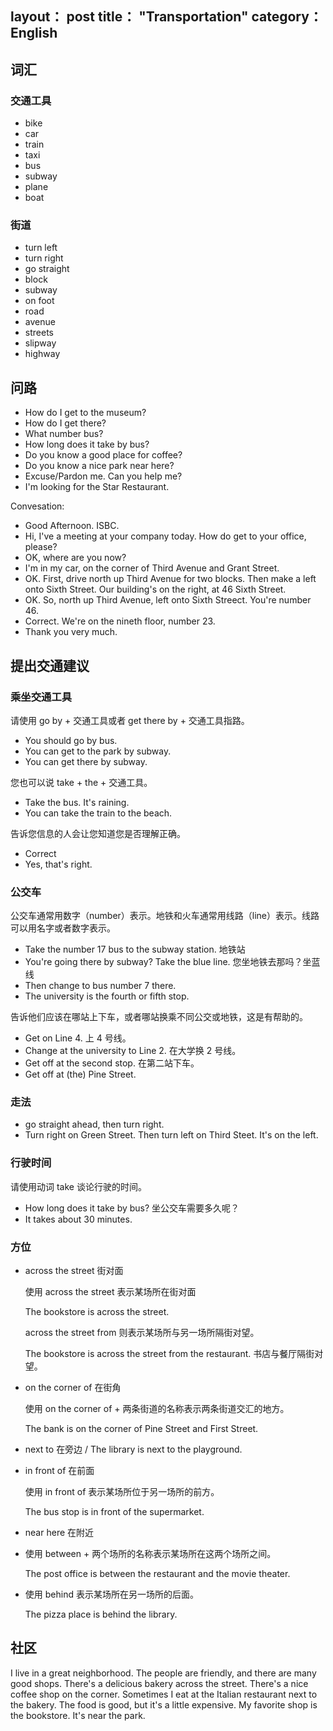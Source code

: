 layout： post
title： "Transportation"
category： English
---

## 词汇

### 交通工具

- bike
- car
- train
- taxi
- bus
- subway
- plane
- boat

### 街道

- turn left
- turn right
- go straight
- block
- subway
- on foot
- road
- avenue
- streets
- slipway
- highway

## 问路

- How do I get to the museum?  
- How do I get there?
- What number bus?
- How long does it take by bus?
- Do you know a good place for coffee?
- Do you know a nice park near here?  
- Excuse/Pardon me. Can you help me? 
- I'm looking for the Star Restaurant.

Convesation:

- Good Afternoon. ISBC.
- Hi, I've a meeting at your company today. How do get to your office, please?
- OK, where are you now?
- I'm in my car, on the corner of Third Avenue and Grant Street.
- OK. First, drive north up Third Avenue for two blocks. Then make a left onto Sixth Street. Our building's on the right, at 46 Sixth Street.
- OK. So, north up Third Avenue, left onto Sixth Streect. You're number 46.
- Correct. We're on the nineth floor, number 23.
- Thank you very much.

## 提出交通建议

### 乘坐交通工具

请使用 go by + 交通工具或者 get there by + 交通工具指路。

- You should go by bus.
- You can get to the park by subway.
- You can get there by subway.

您也可以说 take + the + 交通工具。

- Take the bus. It's raining. 
- You can take the train to the beach.

告诉您信息的人会让您知道您是否理解正确。

- Correct
- Yes, that's right.

### 公交车

公交车通常用数字（number）表示。地铁和火车通常用线路（line）表示。线路可以用名字或者数字表示。

- Take the number 17 bus to the subway station. 地铁站
- You're going there by subway? Take the blue line.   您坐地铁去那吗？坐蓝线
- Then change to bus number 7 there.
- The university is the fourth or fifth stop.

告诉他们应该在哪站上下车，或者哪站换乘不同公交或地铁，这是有帮助的。

- Get on Line 4. 上 4 号线。
- Change at the university to Line 2. 在大学换 2 号线。
- Get off at the second stop. 在第二站下车。
- Get off at (the) Pine Street.

### 走法

- go straight ahead, then turn right.
- Turn right on Green Street. Then turn left on Third Steet. It's on the left.

### 行驶时间

请使用动词 take 谈论行驶的时间。

- How long does it take by bus?   坐公交车需要多久呢？
- It takes about 30 minutes.


### 方位

- across the street 街对面

    使用 across the street 表示某场所在街对面

    The bookstore is across the street.

    across the street from 则表示某场所与另一场所隔街对望。

    The bookstore is across the street from the restaurant. 书店与餐厅隔街对望。
 

- on the corner of 在街角

    使用 on the corner of + 两条街道的名称表示两条街道交汇的地方。

    The bank is on the corner of Pine Street and First Street.

- next to 在旁边 / The library is next to the playground.
- in front of 在前面

    使用 in front of 表示某场所位于另一场所的前方。

    The bus stop is in front of the supermarket.

- near here 在附近
- 使用 between + 两个场所的名称表示某场所在这两个场所之间。

    The post office is between the restaurant and the movie theater.

- 使用 behind 表示某场所在另一场所的后面。

    The pizza place is behind the library.

## 社区

I live in a great neighborhood. The people are friendly, and there are many good shops. There's a delicious bakery across the street. There's a nice coffee shop on the corner. Sometimes I eat at the Italian restaurant next to the bakery. The food is good, but it's a little expensive. My favorite shop is the bookstore. It's near the park.



